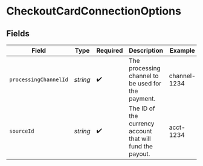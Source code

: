 # CheckoutCardConnectionOptions


## Fields

| Field                                                     | Type                                                      | Required                                                  | Description                                               | Example                                                   |
| --------------------------------------------------------- | --------------------------------------------------------- | --------------------------------------------------------- | --------------------------------------------------------- | --------------------------------------------------------- |
| `processingChannelId`                                     | *string*                                                  | :heavy_check_mark:                                        | The processing channel to be used for the payment.        | channel-1234                                              |
| `sourceId`                                                | *string*                                                  | :heavy_check_mark:                                        | The ID of the currency account that will fund the payout. | acct-1234                                                 |
